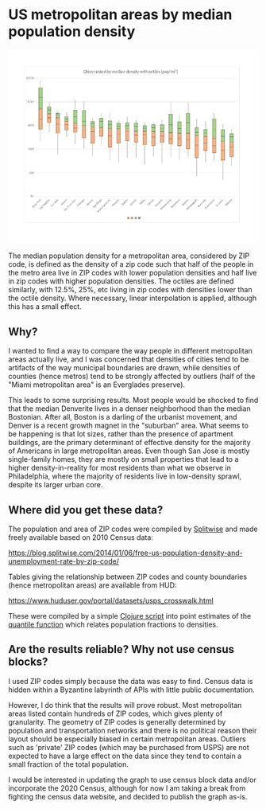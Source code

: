 # US metropolitan areas by median population density

![Graph of cities by median population density with octiles](https://raw.githubusercontent.com/scythe/mdqs/master/city_pdqs.jpg)

The median population density for a metropolitan area, considered by ZIP code, is defined as the density of a zip code
such that half of the people in the metro area live in ZIP codes with lower population densities and half live in zip codes
with higher population densities. The octiles are defined similarly, with 12.5%, 25%, etc living in zip codes with densities
lower than the octile density. Where necessary, linear interpolation is applied, although this has a small effect.

## Why?

I wanted to find a way to compare the way people in different metropolitan areas actually live, and I was concerned that
densities of cities tend to be artifacts of the way municipal boundaries are drawn, while densities of counties (hence metros)
tend to be strongly affected by outliers (half of the "Miami metropolitan area" is an Everglades preserve). 

This leads to some surprising results. Most people would be shocked to find that the median Denverite lives in a denser
neighborhood than the median Bostonian. After all, Boston is a darling of the urbanist movement, and Denver is a recent growth
magnet in the "suburban" area. What seems to be happening is that lot sizes, rather than the presence of apartment buildings,
are the primary determinant of effective density for the majority of Americans in large metropolitan areas. Even though San Jose
is mostly single-family homes, they are mostly on small properties that lead to a higher density-in-reality for most residents
than what we observe in Philadelphia, where the majority of residents live in low-density sprawl, despite its larger urban core.

## Where did you get these data?

The population and area of ZIP codes were compiled by [Splitwise](http://splitwise.com) and made freely available based on
2010 Census data:

https://blog.splitwise.com/2014/01/06/free-us-population-density-and-unemployment-rate-by-zip-code/

Tables giving the relationship between ZIP codes and county boundaries (hence metropolitan areas) are available from HUD:

https://www.huduser.gov/portal/datasets/usps_crosswalk.html

These were compiled by a simple [Clojure script](http://github.com/scythe/mdqs/blob/master/quantiles.clj) into point estimates of the [quantile function](http://en.wikipedia.org/wiki/Quantile_function) which relates population fractions to densities. 

## Are the results reliable? Why not use census blocks?

I used ZIP codes simply because the data was easy to find. Census data is hidden within a Byzantine labyrinth of APIs with
little public documentation.

However, I do think that the results will prove robust. Most metropolitan areas listed contain hundreds of ZIP codes, which
gives plenty of granularity. The geometry of ZIP codes is generally determined by population and transportation networks and
there is no political reason their layout should be especially biased in certain metropolitan areas. Outliers such as 
'private' ZIP codes (which may be purchased from USPS) are not expected to have a large effect on the data since they tend
to contain a small fraction of the total population.

I would be interested in updating the graph to use census block data and/or incorporate the 2020 Census, although for now
I am taking a break from fighting the census data website, and decided to publish the graph as-is.


